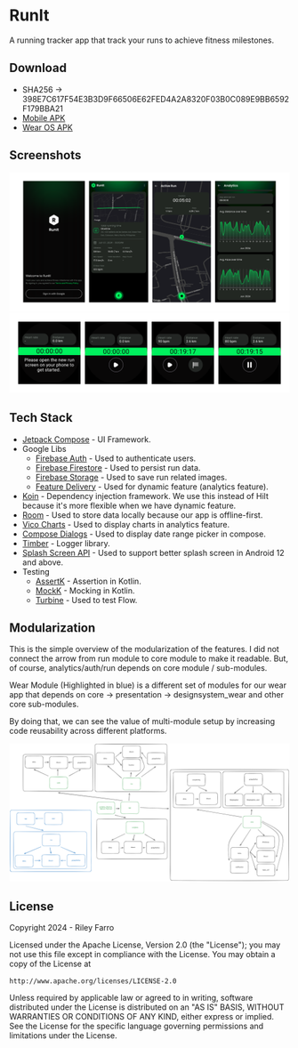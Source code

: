 
# RunIt

A running tracker app that track your runs to achieve fitness milestones.


## Download

- SHA256 -> 398E7C617F54E3B3D9F66506E62FED4A2A8320F03B0C089E9BB6592F179BBA21
- [Mobile APK](https://github.com/riley0521/RunIt/releases/download/v1.0/runit_mobile.apk)
- [Wear OS APK](https://github.com/riley0521/RunIt/releases/download/v1.0/runit_wear.apk)

## Screenshots

![Screenshot in Mobile](resources/mobile_screenshots.png)
![Screenshot in Wear OS](resources/wear_screenshots.png)

## Tech Stack

- [Jetpack Compose](https://developer.android.com/jetpack/compose) - UI Framework.
- Google Libs
    - [Firebase Auth](https://firebase.google.com/docs/auth/android/start) - Used to authenticate users.
    - [Firebase Firestore](https://firebase.google.com/docs/firestore/quickstart) - Used to persist run data.
    - [Firebase Storage](https://firebase.google.com/docs/storage/android/start) - Used to save run related images.
    - [Feature Delivery](https://developer.android.com/guide/playcore/feature-delivery) - Used for dynamic feature (analytics feature).
- [Koin](https://insert-koin.io/docs/setup/koin/) - Dependency injection framework. We use this instead of Hilt because it's more flexible when we have dynamic feature.
- [Room](https://developer.android.com/training/data-storage/room) - Used to store data locally because our app is offline-first.
- [Vico Charts](https://github.com/patrykandpatrick/vico) - Used to display charts in analytics feature.
- [Compose Dialogs](https://github.com/maxkeppeler/sheets-compose-dialogs) - Used to display date range picker in compose.
- [Timber](https://github.com/JakeWharton/timber) - Logger library.
- [Splash Screen API](https://developer.android.com/develop/ui/views/launch/splash-screen/migrate) - Used to support better splash screen in Android 12 and above.
- Testing
    - [AssertK](https://github.com/willowtreeapps/assertk) - Assertion in Kotlin.
    - [MockK](https://github.com/mockk/mockk) - Mocking in Kotlin.
    - [Turbine](https://github.com/cashapp/turbine) - Used to test Flow.
## Modularization

This is the simple overview of the modularization of the features. I did not connect the arrow from run module to core module to make it readable. But, of course, analytics/auth/run depends on core module / sub-modules.

Wear Module (Highlighted in blue) is a different set of modules for our wear app that depends on core -> presentation -> designsystem_wear and other core sub-modules.

By doing that, we can see the value of multi-module setup by increasing code reusability across different platforms.

![Modularization](resources/modularization.png)
## License

Copyright 2024 - Riley Farro

Licensed under the Apache License, Version 2.0 (the "License");
you may not use this file except in compliance with the License.
You may obtain a copy of the License at

    http://www.apache.org/licenses/LICENSE-2.0

Unless required by applicable law or agreed to in writing, software
distributed under the License is distributed on an "AS IS" BASIS,
WITHOUT WARRANTIES OR CONDITIONS OF ANY KIND, either express or implied.
See the License for the specific language governing permissions and
limitations under the License.


